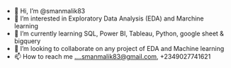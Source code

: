 - 👋 Hi, I’m @smanmalik83
- 👀 I’m interested in Exploratory Data Analysis (EDA) and Marchine learning
- 🌱 I’m currently learning SQL, Power BI, Tableau, Python, google sheet & bigquery
- 💞️ I’m looking to collaborate on any project of EDA and Machine learning
- 📫 How to reach me ....smanmalik83@gmail.com, +2349027741621

<!---
smanmalik83/smanmalik83 is a ✨ special ✨ repository because its `README.md` (this file) appears on your GitHub profile.
You can click the Preview link to take a look at your changes.
--->
